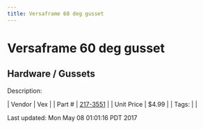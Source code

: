 ```yaml
---
title: Versaframe 60 deg gusset
---
```


# Versaframe 60 deg gusset
## Hardware / Gussets
Description: 	 

| Vendor | Vex | 
| Part # | [217-3551](http://www.vexrobotics.com/vexpro/versaframe/versaframegussetsandmounts.html) | 
| Unit Price | $4.99 | 
| Tags: |  | 

Last updated: Mon May 08 01:01:16 PDT 2017